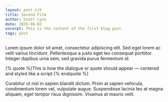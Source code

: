 ```yaml
---
layout: post.njk
title: Second Film
author: Scott Lynn
date: 2025-06-02
excerpt: This is the content of the first blog post.
tags: post
---
```


Lorem ipsum dolor sit amet, consectetur adipiscing elit. Sed eget lorem ac velit varius tincidunt. Pellentesque a justo eget leo consequat porttitor. Integer dapibus urna sem, sed gravida purus fermentum id.


{% quote %}This is how the dialogue or quote should appear — centered and styled like a script.{% endquote %}


Curabitur ut nisl in sapien blandit dictum. Proin at sapien vehicula, condimentum lorem vel, vulputate augue. Suspendisse lacinia leo at magna aliquam, eget tempor risus dignissim. Vivamus at mauris velit.
